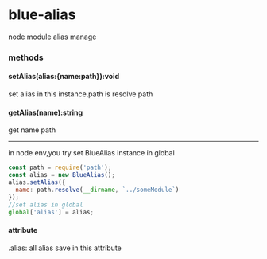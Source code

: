# blue-alias
node module alias manage

### methods

#### setAlias(alias:{name:path}):void
set alias in this instance,path is resolve path

#### getAlias(name):string

get name path

************************
in node env,you try set BlueAlias instance in global
```javascript
const path = require('path');
const alias = new BlueAlias();
alias.setAlias({
  name: path.resolve(__dirname, `../someModule`)
});
//set alias in global
global['alias'] = alias;
``` 


#### attribute

.alias: all alias save in this attribute
